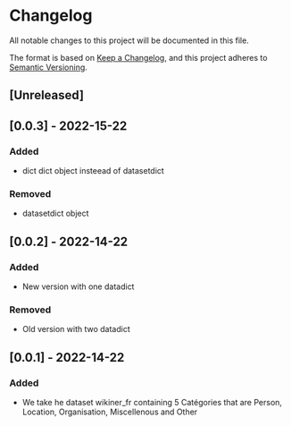 # Changelog
All notable changes to this project will be documented in this file.

The format is based on [Keep a Changelog](https://keepachangelog.com/en/1.0.0/),
and this project adheres to [Semantic Versioning](https://semver.org/spec/v2.0.0.html).

## [Unreleased]

## [0.0.3] - 2022-15-22
### Added
- dict dict object insteead of datasetdict
### Removed
- datasetdict object

## [0.0.2] - 2022-14-22
### Added
- New version with one datadict
### Removed
- Old version with two datadict

## [0.0.1] - 2022-14-22
### Added
- We take he dataset wikiner_fr containing 5 Catégories that are Person, Location, Organisation,
Miscellenous and Other